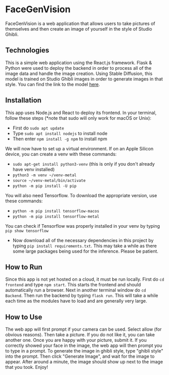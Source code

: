 # FaceGenVision
FaceGenVision is a web application that allows users to take pictures of themselves and then create an image of yourself in the style of Studio Ghibli.
<!-- FaceGenVision is a web application made for my dearest, Victoria. I wanted to make something for our anniversary that was special to her, which was anime. This particular project allows you to create images of yourself in the style of Studio Ghibli. You can prompt it to look like certain things or act out any scenario. Due to us being mostly mid to long distance, I wanted to make something that Victoria could use on a daily basis to make cute images of us doing things together, hence the name of the web application, which is Vix and John's Visions. Happy anniversary Vix. -->


## Technologies
This is a simple web application using the React.js framework. Flask & Python were used to deploy the backend in order to process all of the image data and handle the image creation. Using Stable Diffusion, this model is trained on Studio Ghibli images in order to generate images in that style. You can find the link to the model [here](https://huggingface.co/nitrosocke/Ghibli-Diffusion).

## Installation
This app uses Node.js and React to deploy its frontend. In your terminal, follow these steps (*note that sudo will only work for macOS or Unix):
- First do `sudo apt update`
- Type `sudo apt install nodejs` to install node
- Then enter `npm install -g npm` to install npm

We will now have to set up a virtual environment. If on an Apple Silicon device, you can create a venv with these commands:
- `sudo apt-get install python3-venv` (this is only if you don't already have venv installed)
- `python3 -m venv ~/venv-metal`
- `source ~/venv-metal/bin/activate`
- `python -m pip install -U pip`

You will also need Tensorflow. To download the appropriate version, use these commands:
- `python -m pip install tensorflow-macos`
- `python -m pip install tensorflow-metal`

You can check if Tensorflow was properly installed in your venv by typing `pip show tensorflow`

- Now download all of the necessary dependencies in this project by typing `pip install requirements.txt`. This may take a while as there some large packages being used for the inference. Please be patient.

## How to Run
Since this app is not yet hosted on a cloud, it must be run locally. First do `cd frontend` and type `npm start`. This starts the frontend and should automatically run a browser. Next in another terminal window do `cd Backend`. Then run the backend by typing `flask run`. This will take a while each time as the modules have to load and are generally very large.

## How to Use
The web app will first prompt if your camera can be used. Select allow (for obvious reasons). Then take a picture. If you do not like it, you can take another one. Once you are happy with your picture, submit it. If you correctly showed your face in the image, the web app will then prompt you to type in a prompt. To generate the image in ghibli style, type "ghibli style" into the prompt. Then click "Generate Image", and wait for the image to appear. After around a minute, the image should show up next to the image that you took. Enjoy!

